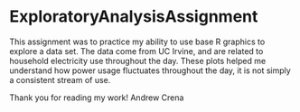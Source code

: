 # ExploratoryAnalysisAssignment


This assignment was to practice my ability to use base R graphics to explore a data set. 
The data come from UC Irvine, and are related to household electricity use throughout the day.
These plots helped me understand how power usage fluctuates throughout the day, it is not 
simply a consistent stream of use.

Thank you for reading my work!
Andrew Crena
